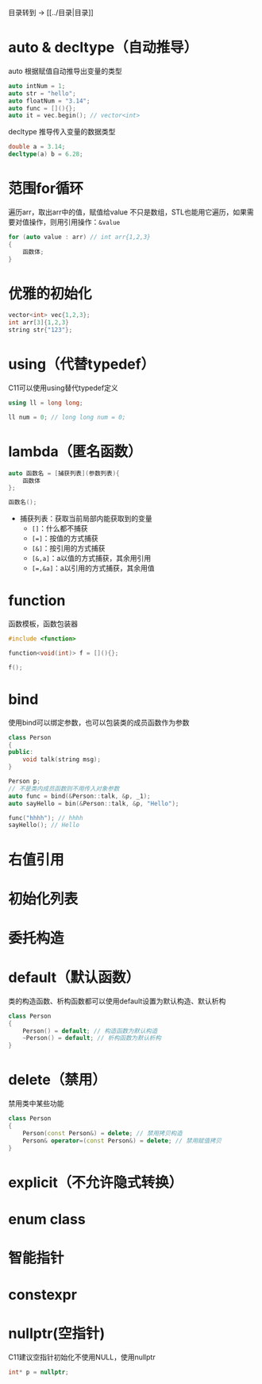 目录转到 -> [[../目录|目录]]

# auto & decltype（自动推导）
auto
根据赋值自动推导出变量的类型
```c++
auto intNum = 1;
auto str = "hello";
auto floatNum = "3.14";
auto func = [](){};
auto it = vec.begin(); // vector<int>
```
decltype
推导传入变量的数据类型
```c++
double a = 3.14;
decltype(a) b = 6.28;
```

# 范围for循环
遍历arr，取出arr中的值，赋值给value
不只是数组，STL也能用它遍历，如果需要对值操作，则用引用操作：`&value`
```c++
for (auto value : arr) // int arr{1,2,3}
{
	函数体;
}
```

# 优雅的初始化
```c++
vector<int> vec{1,2,3};
int arr[3]{1,2,3}
string str{"123"};
```

# using（代替typedef）
C11可以使用using替代typedef定义
```c++
using ll = long long;

ll num = 0; // long long num = 0;
```

# lambda（匿名函数）

```c++
auto 函数名 = [捕获列表](参数列表){
	函数体
};

函数名();
```
+ 捕获列表：获取当前局部内能获取到的变量
	+ `[]`：什么都不捕获
	+ `[=]`：按值的方式捕获
	+ `[&]`：按引用的方式捕获
	+ `[&,a]`：a以值的方式捕获，其余用引用
	+ `[=,&a]`：a以引用的方式捕获，其余用值

# function
函数模板，函数包装器
```c++
#include <function>

function<void(int)> f = [](){};

f();
```

# bind
使用bind可以绑定参数，也可以包装类的成员函数作为参数
```c++
class Person
{
public:
	void talk(string msg);
}

Person p;
// 不是类内成员函数则不用传入对象参数
auto func = bind(&Person::talk, &p, _1);
auto sayHello = bin(&Person::talk, &p, "Hello");

func("hhhh"); // hhhh
sayHello(); // Hello
```


# 右值引用

# 初始化列表

# 委托构造

# default（默认函数）
类的构造函数、析构函数都可以使用default设置为默认构造、默认析构
```c++
class Person
{
	Person() = default; // 构造函数为默认构造
	~Person() = default; // 析构函数为默认析构
}
```

# delete（禁用）
禁用类中某些功能
```c++
class Person
{
	Person(const Person&) = delete; // 禁用拷贝构造
	Person& operator=(const Person&) = delete; // 禁用赋值拷贝
}
```

# explicit（不允许隐式转换）

# enum class

# 智能指针

# constexpr

# nullptr(空指针)
C11建议空指针初始化不使用NULL，使用nullptr
```c++
int* p = nullptr;
```